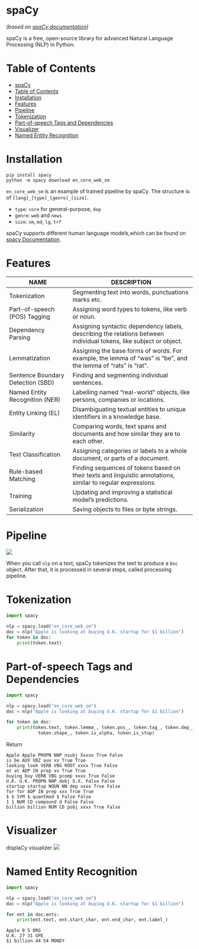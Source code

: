 # spaCy
*(based on [spaCy documentation](https://spacy.io/usage/spacy-101))*

spaCy is a free, open-source library for advanced Natural Language Processing (NLP) in Python.

# Table of Contents
- [spaCy](#spacy)
- [Table of Contents](#table-of-contents)
- [Installation](#installation)
- [Features](#features)
- [Pipeline](#pipeline)
- [Tokenization](#tokenization)
- [Part-of-speech Tags and Dependencies](#part-of-speech-tags-and-dependencies)
- [Visualizer](#visualizer)
- [Named Entity Recognition](#named-entity-recognition)

# Installation
``` shell
pip install spacy
python -m spacy download en_core_web_sm
```

`en_core_web_sm` is an example of trained pipeline by spaCy. The structure is of `[lang]_[type]_[genre]_[size]`.
- `type`: `core` for general-purpose, `dep`
- `genre`: `web` and `news`
- `size`: `sm`, `md`, `lg`, `trf`

spaCy supports different human language models,which can be found on [spacy Documentation](https://spacy.io/usage).

# Features
| NAME | DESCRIPTION |
| --- | --- |
| Tokenization | Segmenting text into words, punctuations marks etc. |
| Part-of-speech (POS) Tagging | Assigning word types to tokens, like verb or noun. |
| Dependency Parsing | Assigning syntactic dependency labels, describing the relations between individual tokens, like subject or object. |
| Lemmatization | Assigning the base forms of words. For example, the lemma of “was” is “be”, and the lemma of “rats” is “rat”. |
| Sentence Boundary Detection (SBD) | Finding and segmenting individual sentences. |
| Named Entity Recognition (NER) | Labelling named “real-world” objects, like persons, companies or locations. |
| Entity Linking (EL) | Disambiguating textual entities to unique identifiers in a knowledge base. |
| Similarity | Comparing words, text spans and documents and how similar they are to each other. |
| Text Classification | Assigning categories or labels to a whole document, or parts of a document. |
| Rule-based Matching | Finding sequences of tokens based on their texts and linguistic annotations, similar to regular expressions. |
| Training | Updating and improving a statistical model’s predictions. |
| Serialization | Saving objects to files or byte strings. |


# Pipeline
![](https://spacy.io/images/pipeline.svg)

When you call `nlp` on a text, spaCy tokenizes the text to produce a `Doc` object. After that, it is processed in several steps, called processing pipeline.

# Tokenization
``` python
import spacy
​
nlp = spacy.load("en_core_web_sm")
doc = nlp("Apple is looking at buying U.K. startup for $1 billion")
for token in doc:
    print(token.text)
```

# Part-of-speech Tags and Dependencies
``` python
import spacy

nlp = spacy.load("en_core_web_sm")
doc = nlp("Apple is looking at buying U.K. startup for $1 billion")

for token in doc:
    print(token.text, token.lemma_, token.pos_, token.tag_, token.dep_,
            token.shape_, token.is_alpha, token.is_stop)
```
Return
``` shell
Apple Apple PROPN NNP nsubj Xxxxx True False
is be AUX VBZ aux xx True True
looking look VERB VBG ROOT xxxx True False
at at ADP IN prep xx True True
buying buy VERB VBG pcomp xxxx True False
U.K. U.K. PROPN NNP dobj X.X. False False
startup startup NOUN NN dep xxxx True False
for for ADP IN prep xxx True True
$ $ SYM $ quantmod $ False False
1 1 NUM CD compound d False False
billion billion NUM CD pobj xxxx True False
```

# Visualizer
displaCy visualizer
![](https://spacy.io/images/displacy.svg)


# Named Entity Recognition
``` python
import spacy

nlp = spacy.load("en_core_web_sm")
doc = nlp("Apple is looking at buying U.K. startup for $1 billion")

for ent in doc.ents:
    print(ent.text, ent.start_char, ent.end_char, ent.label_)
```

``` shell
Apple 0 5 ORG
U.K. 27 31 GPE
$1 billion 44 54 MONEY
```
